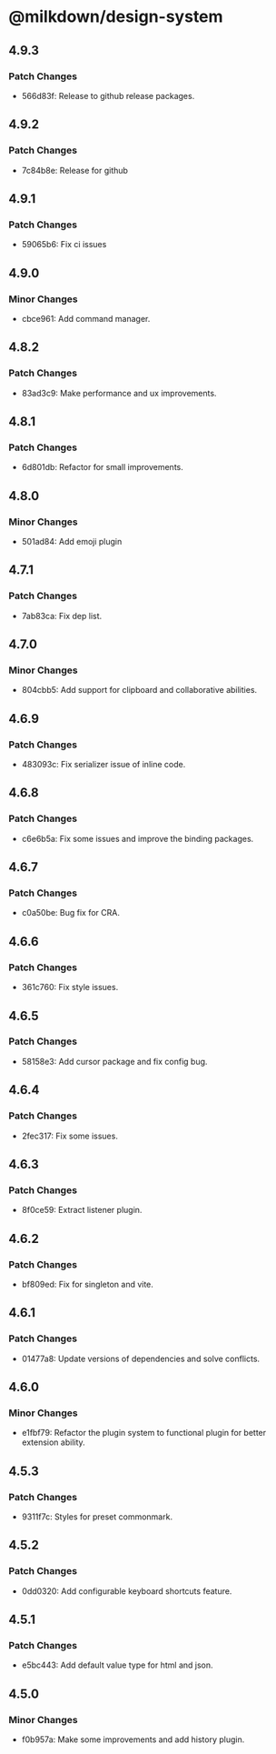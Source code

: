 # @milkdown/design-system

## 4.9.3

### Patch Changes

-   566d83f: Release to github release packages.

## 4.9.2

### Patch Changes

-   7c84b8e: Release for github

## 4.9.1

### Patch Changes

-   59065b6: Fix ci issues

## 4.9.0

### Minor Changes

-   cbce961: Add command manager.

## 4.8.2

### Patch Changes

-   83ad3c9: Make performance and ux improvements.

## 4.8.1

### Patch Changes

-   6d801db: Refactor for small improvements.

## 4.8.0

### Minor Changes

-   501ad84: Add emoji plugin

## 4.7.1

### Patch Changes

-   7ab83ca: Fix dep list.

## 4.7.0

### Minor Changes

-   804cbb5: Add support for clipboard and collaborative abilities.

## 4.6.9

### Patch Changes

-   483093c: Fix serializer issue of inline code.

## 4.6.8

### Patch Changes

-   c6e6b5a: Fix some issues and improve the binding packages.

## 4.6.7

### Patch Changes

-   c0a50be: Bug fix for CRA.

## 4.6.6

### Patch Changes

-   361c760: Fix style issues.

## 4.6.5

### Patch Changes

-   58158e3: Add cursor package and fix config bug.

## 4.6.4

### Patch Changes

-   2fec317: Fix some issues.

## 4.6.3

### Patch Changes

-   8f0ce59: Extract listener plugin.

## 4.6.2

### Patch Changes

-   bf809ed: Fix for singleton and vite.

## 4.6.1

### Patch Changes

-   01477a8: Update versions of dependencies and solve conflicts.

## 4.6.0

### Minor Changes

-   e1fbf79: Refactor the plugin system to functional plugin for better extension ability.

## 4.5.3

### Patch Changes

-   9311f7c: Styles for preset commonmark.

## 4.5.2

### Patch Changes

-   0dd0320: Add configurable keyboard shortcuts feature.

## 4.5.1

### Patch Changes

-   e5bc443: Add default value type for html and json.

## 4.5.0

### Minor Changes

-   f0b957a: Make some improvements and add history plugin.
